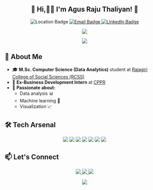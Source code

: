 <h2 align="center">🌟 Hi,👋🏾 I'm Agus Raju Thaliyan! 🌟</h2>
<p align="center">
  <img src="https://img.shields.io/badge/-Perumbavoor,%20Kerala,%20India-blue?style=flat-square&logo=google-maps&logoColor=white" alt="Location Badge">
  <a href="mailto:agusraju43@gmail.com">
    <img src="https://img.shields.io/badge/Email-agusraju43@gmail.com-red?style=flat-square&logo=gmail&logoColor=white" alt="Email Badge">
  </a>
  <a href="https://www.linkedin.com/in/agusrajuthaliyan/">
    <img src="https://img.shields.io/badge/-LinkedIn%20Profile-blue?style=flat-square&logo=linkedin&logoColor=white" alt="LinkedIn Badge">
  </a>
</p>
<p align="center">
  <img src="https://readme-typing-svg.herokuapp.com/?lines=📊+Data+Enthusiast;🐍+Python+Developer;📈+Analytics+Specialist&center=true&size=20">
</p>

<p align="center">
  <img src="https://quotes-github-readme.vercel.app/api?type=horizontal&theme=light&quote=Turning%20data%20into%20insights%2C%20one%20algorithm%20at%20a%20time.&author=Agus%20Raju%20Thaliyan&fontSize=8" />
</p>

## 🚀 About Me
- 🎓 **M.Sc. Computer Science (Data Analytics)** student at [Rajagiri College of Social Sciences (RCSS)](https://rajagiri.edu/)
- 💼 **Ex-Business Development Intern** at [CPPR](https://www.cppr.in/)
- 🌟 **Passionate about:** 
  - Data analysis 📊
  - Machine learning 🤖
  - Visualization 📈

## 🛠️ Tech Arsenal

<p align="center">
  <img src="https://img.shields.io/badge/Python-3670A0?style=flat-square&logo=python" />
  <img src="https://img.shields.io/badge/SQL-007ACC?style=flat-square&logo=mysql" />
  <img src="https://img.shields.io/badge/Data%20Analysis-009688?style=flat-square&logo=tableau" />
  <img src="https://img.shields.io/badge/C%20Programming-191970?style=flat-square&logo=c" />
  <img src="https://img.shields.io/badge/Figma-6264A7?style=flat-square&logo=figma" />
  <img src="https://img.shields.io/badge/Power%20BI-F2C811?style=flat-square&logo=power-bi" />
  <img src="https://img.shields.io/badge/Excel-217346?style=flat-square&logo=microsoft-excel" />
</p>

## 📫 Let's Connect
<p align="center">
  <a href="https://www.linkedin.com/in/agusrajuthaliyan/">
    <img src="https://img.shields.io/badge/-LinkedIn-blue?style=for-the-badge&logo=Linkedin&logoColor=white" />
  </a>
  <a href="https://github.com/agusrajuthaliyan">
    <img src="https://img.shields.io/badge/-GitHub-181717?style=for-the-badge&logo=github" />
  </a>
  <a href="mailto:agusraju43@gmail.com">
    <img src="https://img.shields.io/badge/-Email-D14836?style=for-the-badge&logo=gmail&logoColor=white" />
  </a>
</p>
<p align="center">
  <img src="https://komarev.com/ghpvc/?username=agusrajuthaliyan&color=blue&style=flat-square&label=Profile+Views" />
</p>